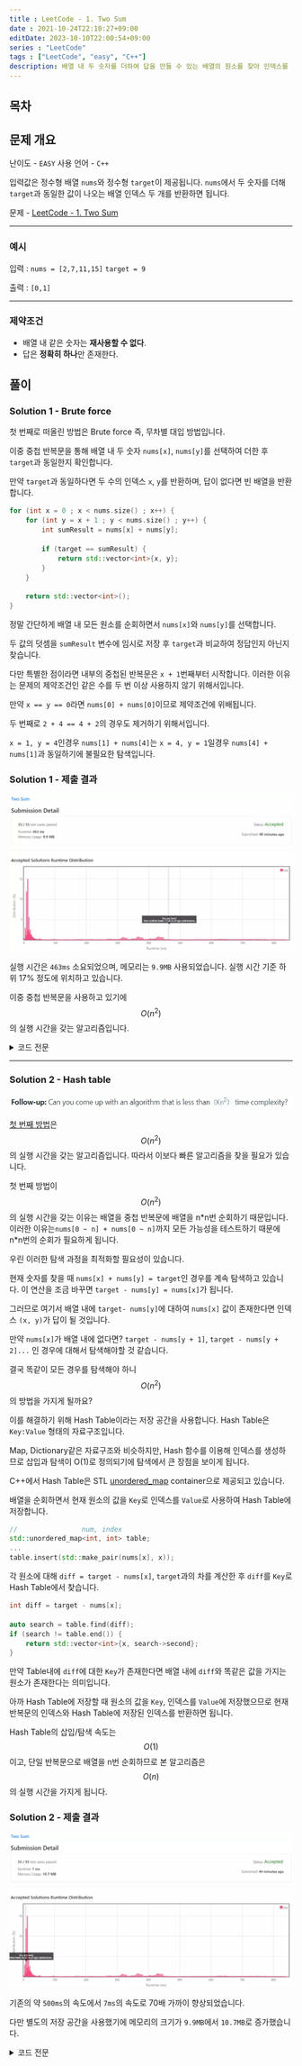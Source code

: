 ```yaml
---
title : LeetCode - 1. Two Sum
date : 2021-10-24T22:10:27+09:00
editDate: 2023-10-10T22:00:54+09:00
series : "LeetCode"
tags : ["LeetCode", "easy", "C++"]
description: 배열 내 두 숫자를 더하여 답을 만들 수 있는 배열의 원소를 찾아 인덱스를 반환해야 합니다.
---
```


## 목차

## 문제 개요

난이도 - `EASY` 사용 언어 - `C++`

입력값은 정수형 배열 `nums`와 정수형 `target`이 제공됩니다.
`nums`에서 두 숫자를 더해 `target`과 동일한 값이 나오는 배열 인덱스 두 개를 반환하면 됩니다.

문제 - [LeetCode - 1. Two Sum](https://leetcode.com/problems/two-sum/)

- - -

### 예시

입력 : `nums = [2,7,11,15]` `target = 9`

출력 : `[0,1]`

- - -

### 제약조건

- 배열 내 같은 숫자는 **재사용할 수 없다**.
- 답은 **정확히 하나**만 존재한다.

## 풀이

### Solution 1 - Brute force

첫 번째로 떠올린 방법은 Brute force 즉, 무차별 대입 방법입니다.

이중 중첩 반복문을 통해 배열 내 두 숫자 `nums[x]`, `nums[y]`를 선택하여 더한 후 `target`과 동일한지 확인합니다.

만약 `target`과 동일하다면 두 수의 인덱스 `x`, `y`를 반환하며,
답이 없다면 빈 배열을 반환합니다.

```cpp showLineNumbers
for (int x = 0 ; x < nums.size() ; x++) {
    for (int y = x + 1 ; y < nums.size() ; y++) {
        int sumResult = nums[x] + nums[y];

        if (target == sumResult) {
            return std::vector<int>{x, y};
        }
    }

    return std::vector<int>();
}
```

정말 간단하게 배열 내 모든 원소를 순회하면서 `nums[x]`와 `nums[y]`를 선택합니다.

두 값의 덧셈을 `sumResult` 변수에 임시로 저장 후 `target`과 비교하여 정답인지 아닌지 찾습니다.

다만 특별한 점이라면 내부의 중첩된 반복문은 `x + 1`번째부터 시작합니다.
이러한 이유는 문제의 제약조건인 같은 수를 두 번 이상 사용하지 않기 위해서입니다.

만약 `x == y == 0`라면 `nums[0] + nums[0]`이므로 제약조건에 위배됩니다.

두 번째로 `2 + 4 == 4 + 2`의 경우도 제거하기 위해서입니다.

`x = 1, y = 4`인경우 `nums[1] + nums[4]`는 `x = 4, y = 1`일경우 `nums[4] + nums[1]`과 동일하기에 불필요한 탐색입니다.

### Solution 1 - 제출 결과

![Solution 1 result](./images/1/sol1_result.webp)

실행 시간은 `463ms` 소요되었으며, 메모리는 `9.9MB` 사용되었습니다. 실행 시간 기준 하위 17% 정도에 위치하고 있습니다.

이중 중첩 반복문을 사용하고 있기에 $$O(n^2)$$의 실행 시간을 갖는 알고리즘입니다.

<details>
<summary>코드 전문</summary>

```cpp showLineNumbers
#include <vector>

class Solution
{
public:
    std::vector<int> Answer(std::vector<int>& nums, int target)
    {
        for (int x = 0 ; x < nums.size() ; x++)
        {
            for (int y = x + 1 ; y < nums.size() ; y++)
            {
                int sumResult = nums[x] + nums[y];

                if (target == sumResult)
                {
                    return std::vector<int>{x, y};
                }
            }
        }

        return std::vector<int>();
    }
};
```

</details>

- - -

### Solution 2 - Hash table

![Follow-up](./images/1/follow_up.webp)

[첫 번째 방법](#solution-1---brute-force)은 $$O(n^2)$$의 실행 시간을 갖는 알고리즘입니다.
따라서 이보다 빠른 알고리즘을 찾을 필요가 있습니다.

첫 번째 방법이 $$O(n^2)$$의 실행 시간을 갖는 이유는 배열을 중첩 반복문에 배열을 n\*n번 순회하기 때문입니다.
이러한 이유는`nums[0 ~ n] + nums[0 ~ n]`까지 모든 가능성을 테스트하기 때문에 n\*n번의 순회가 필요하게 됩니다.

우린 이러한 탐색 과정을 최적화할 필요성이 있습니다.

현재 숫자를 찾을 때 `nums[x] + nums[y] = target`인 경우를 계속 탐색하고 있습니다.
이 연산을 조금 바꾸면 `target - nums[y] = nums[x]`가 됩니다.

그러므로 여기서 배열 내에 `target- nums[y]`에 대하여 `nums[x]` 값이 존재한다면 인덱스 `(x, y)`가 답이 될 것입니다.

만약 `nums[x]`가 배열 내에 없다면? 
`target - nums[y + 1]`, `target - nums[y + 2]...` 인 경우에 대해서 탐색해야할 것 같습니다.

결국 똑같이 모든 경우를 탐색해야 하니 $$O(n^2)$$의 방법을 가지게 될까요?

이를 해결하기 위해 Hash Table이라는 저장 공간을 사용합니다. Hash Table은 `Key:Value` 형태의 자료구조입니다.

Map, Dictionary같은 자료구조와 비슷하지만, 
Hash 함수를 이용해 인덱스를 생성하므로 삽입과 탐색이 O(1)로 정의되기에 탐색에서 큰 장점을 보이게 됩니다.

C++에서 Hash Table은 STL [unordered_map](https://en.cppreference.com/w/cpp/container/unordered_map) container으로 제공되고 있습니다.

배열을 순회하면서 현재 원소의 값을 `Key`로 인덱스를 `Value`로 사용하여 Hash Table에 저장합니다.

```cpp {2,4}
//                num, index
std::unordered_map<int, int> table;
...
table.insert(std::make_pair(nums[x], x));
```

각 원소에 대해 `diff = target - nums[x]`,  `target`과의 차를 계산한 후 `diff`를 `Key`로 Hash Table에서 찾습니다.

```cpp {1,3}
int diff = target - nums[x];

auto search = table.find(diff);
if (search != table.end()) {
    return std::vector<int>{x, search->second};
}
```

만약 Table내에 `diff`에 대한 `Key`가 존재한다면 배열 내에 `diff`와 똑같은 값을 가지는 원소가 존재한다는 의미입니다.

아까 Hash Table에 저장할 때 원소의 값을 `Key`, 인덱스를 `Value`에 저장했으므로 현재 반복문의 인덱스와 Hash Table에 저장된 인덱스를 반환하면 됩니다.

Hash Table의 삽입/탐색 속도는 $$O(1)$$이고, 단일 반복문으로 배열을 n번 순회하므로 본 알고리즘은 $$O(n)$$의 실행 시간을 가지게 됩니다.

### Solution 2 - 제출 결과

![Solution 2 result](./images/1/sol2_result.webp)

기존의 약 `500ms`의 속도에서 `7ms`의 속도로 70배 가까이 향상되었습니다.

다만 별도의 저장 공간을 사용했기에 메모리의 크기가 `9.9MB`에서 `10.7MB`로 증가했습니다.

<details>
<summary>코드 전문</summary>

```cpp
#include <vector>
#include <tuple>
#include <unordered_map>

class Solution
{
public:
    std::vector<int> Answer(std::vector<int>& nums, int target)
    {
        //                num, index
        std::unordered_map<int, int> table;

        for (int x = 0 ; x < nums.size() ; x++)
        {
            int diff = target - nums[x];

            auto search = table.find(diff);
            if (search != table.end())
            {
                return std::vector<int>{x, search->second};
            }

            table.insert(std::make_pair(nums[x], x));
        }

        return std::vector<int>();
    }
};
```

</details>
